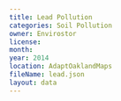 ```yaml
---
title: Lead Pollution
categories: Soil Pollution
owner: Envirostor
license:
month: 
year: 2014
location: AdaptOaklandMaps
fileName: lead.json
layout: data
---
```



